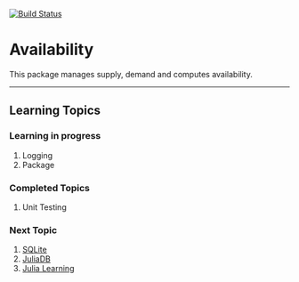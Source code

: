 [![Build Status](https://travis-ci.com/kawadesumit/availability.svg?branch=master)](https://travis-ci.com/kawadesumit/availability)


# Availability

This package manages supply, demand and computes availability.

---

## Learning Topics
### Learning in progress
1. Logging
2. Package

### Completed Topics
1. Unit Testing

### Next Topic
1. [SQLite](https://juliadatabases.github.io/SQLite.jl/stable/)
2. [JuliaDB](https://juliadb.org/)
3. [Julia Learning](https://julialang.org/learning/)
